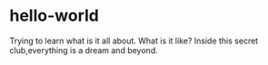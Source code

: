 # hello-world
Trying to learn what is it all about.
What is it like? Inside this secret club,everything is a dream and beyond.
